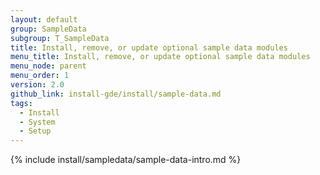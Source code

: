 ```yaml
---
layout: default
group: SampleData
subgroup: T_SampleData
title: Install, remove, or update optional sample data modules
menu_title: Install, remove, or update optional sample data modules
menu_node: parent
menu_order: 1
version: 2.0
github_link: install-gde/install/sample-data.md
tags:
  - Install
  - System
  - Setup
---
```

 

{% include install/sampledata/sample-data-intro.md %}
